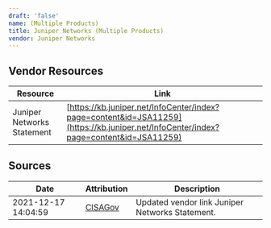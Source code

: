 ```yaml
---
draft: 'false'
name: (Multiple Products)
title: Juniper Networks (Multiple Products)
vendor: Juniper Networks
---
```


## Vendor Resources
| Resource | Link |
| --- | --- |
| Juniper Networks Statement | [https://kb.juniper.net/InfoCenter/index?page=content&id=JSA11259](https://kb.juniper.net/InfoCenter/index?page=content&id=JSA11259) |



## Sources
| Date | Attribution | Description |
| --- | --- | --- |
| 2021-12-17 14:04:59 | [CISAGov](https://raw.githubusercontent.com/cisagov/log4j-affected-db/develop/README.md) | Updated vendor link Juniper Networks Statement.  |
